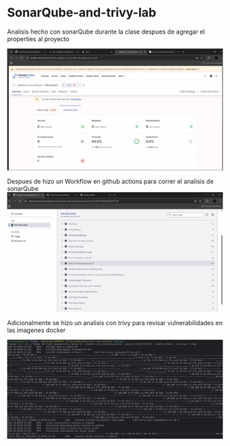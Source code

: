 # SonarQube-and-trivy-lab

Analisis hecho con sonarQube durante la clase despues de agregar el properties al proyecto

![img.png](img.png)

Despues de hizo un Workflow en github actions para correr el analisis de sonarQube
![img_1.png](img_1.png)

Adicionalmente se hizo un analisis con trivy para revisar vulnerabilidades en las imagenes docker

![img_2.png](img_2.png)
